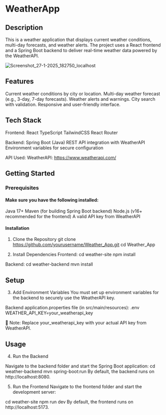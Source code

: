 ﻿# WeatherApp

## Description
This is a weather application that displays current weather conditions, multi-day forecasts, and weather alerts. The project uses a React frontend and a Spring Boot backend to deliver real-time weather data powered by the WeatherAPI.

![Screenshot_27-1-2025_182750_localhost](https://github.com/user-attachments/assets/c0ddee0e-160f-43d0-a717-15c0ef72b49c)

## Features
Current weather conditions by city or location.
Multi-day weather forecast (e.g., 3-day, 7-day forecasts).
Weather alerts and warnings.
City search with validation.
Responsive and user-friendly interface.

## Tech Stack

Frontend:
React
TypeScript
TailwindCSS
React Router

Backend:
Spring Boot (Java)
REST API integration with WeatherAPI
Environment variables for secure configuration

API Used:
WeatherAPI: https://www.weatherapi.com/

## Getting Started

### Prerequisites

#### Make sure you have the following installed:
Java 17+
Maven (for building Spring Boot backend)
Node.js (v16+ recommended for the frontend)
A valid API key from WeatherAPI

#### Installation
1. Clone the Repository
git clone https://github.com/yourusername/Weather_App.git
cd Weather_App

2. Install Dependencies
Frontend:
cd weather-site
npm install

Backend:
cd weather-backend
mvn install

## Setup

3. Add Environment Variables
You must set up environment variables for the backend to securely use the WeatherAPI key.

Backend application.properties file (in src/main/resources):
.env
WEATHER_API_KEY=your_weatherapi_key

🔑 Note: Replace your_weatherapi_key with your actual API key from WeatherAPI.

## Usage
4. Run the Backend

Navigate to the backend folder and start the Spring Boot application:
cd weather-backend
mvn spring-boot:run
By default, the backend runs on http://localhost:8080.

5. Run the Frontend
Navigate to the frontend folder and start the development server:

cd weather-site
npm run dev
By default, the frontend runs on http://localhost:5173.
